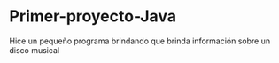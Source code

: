 # Primer-proyecto-Java
Hice un pequeño programa brindando que brinda información sobre un disco musical
